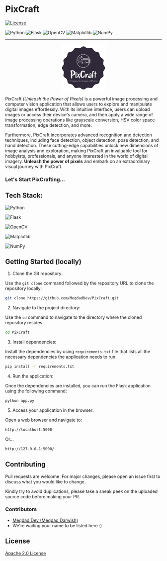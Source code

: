 # PixCraft

[![License](https://img.shields.io/badge/License-Apache_2.0-yellowgreen.svg)](https://opensource.org/licenses/Apache-2.0)  

![Python](https://img.shields.io/badge/python-3670A0?style=for-the-badge&logo=python&logoColor=ffdd54) 
![Flask](https://img.shields.io/badge/flask-%23000.svg?style=for-the-badge&logo=flask&logoColor=white) 
![OpenCV](https://img.shields.io/badge/opencv-%23white.svg?style=for-the-badge&logo=opencv&logoColor=white) 
![Matplotlib](https://img.shields.io/badge/Matplotlib-%23ffffff.svg?style=for-the-badge&logo=Matplotlib&logoColor=black) 
![NumPy](https://img.shields.io/badge/numpy-%23013243.svg?style=for-the-badge&logo=numpy&logoColor=white)

---

<p align="center">
<picture>
  <img alt="PixCraft Logo" src="static/PixCraft-logo.png" width="29%" hight="29%" >
</picture>
</p>

PixCraft *(Unleash the Power of Pixels)* is a powerful image processing and computer vision application that allows users to explore and manipulate digital images effortlessly. With its intuitive interface, users can upload images or access their device's camera, and then apply a wide range of image processing operations like grayscale conversion, HSV color space transformation, edge detection, and more.

Furthermore, PixCraft incorporates advanced recognition and detection techniques, including face detection, object detection, pose detection, and hand detection. These cutting-edge capabilities unlock new dimensions of image analysis and exploration, making PixCraft an invaluable tool for hobbyists, professionals, and anyone interested in the world of digital imagery. **Unleash the power of pixels** and embark on an extraordinary visual journey with PixCraft.


### Let's Start PixCrafting...

## Tech Stack:

![Python](https://img.shields.io/badge/python-3670A0?style=for-the-badge&logo=python&logoColor=ffdd54)

![Flask](https://img.shields.io/badge/flask-%23000.svg?style=for-the-badge&logo=flask&logoColor=white)  

![OpenCV](https://img.shields.io/badge/opencv-%23white.svg?style=for-the-badge&logo=opencv&logoColor=white)

![Matplotlib](https://img.shields.io/badge/Matplotlib-%23ffffff.svg?style=for-the-badge&logo=Matplotlib&logoColor=black)

![NumPy](https://img.shields.io/badge/numpy-%23013243.svg?style=for-the-badge&logo=numpy&logoColor=white)

## Getting Started (locally)

1. Clone the Git repository:

Use the `git clone` command followed by the repository URL to clone the repository locally:

```bash
git clone https://github.com/MeqdadDev/PixCraft.git
```

2. Navigate to the project directory:

Use the `cd` command to navigate to the directory where the cloned repository resides.

```bash
cd PixCraft
```

3. Install dependencies:

Install the dependencies by using `requirements.txt` file that lists all the necessary dependencies the application needs to run.

```bash
pip install -r requirements.txt
```

4. Run the application:

Once the dependencies are installed, you can run the Flask application using the following command:

```bash
python app.py
```

5. Access your application in the browser:

Open a web browser and navigate to:
```bash
http://localhost:5000
```

Or...

```bash
http://127.0.0.1:5000/
```
## Contributing

Pull requests are welcome. For major changes, please open an issue first to discuss what you would like to change.

Kindly try to avoid duplications, please take a sneak peek on the uploaded source code before making your PR.

### Contributors
- [Meqdad Dev (Meqdad Darwish)](https://github.com/MeqdadDev)
- We're waiting your name to be listed here :)

## License

[Apache 2.0 License](https://choosealicense.com/licenses/apache-2.0/)
